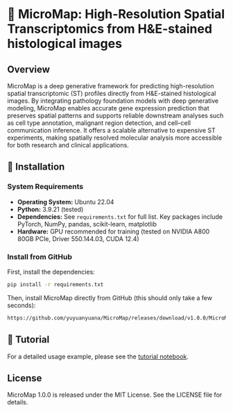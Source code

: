 # 🧬 MicroMap: High-Resolution Spatial Transcriptomics from H&E-stained histological images

## Overview
MicroMap is a deep generative framework for predicting high-resolution spatial transcriptomic (ST) profiles directly from H&E-stained histological images. By integrating pathology foundation models with deep generative modeling, MicroMap enables accurate gene expression prediction that preserves spatial patterns and supports reliable downstream analyses such as cell type annotation, malignant region detection, and cell–cell communication inference. It offers a scalable alternative to expensive ST experiments, making spatially resolved molecular analysis more accessible for both research and clinical applications.


## 🚀 Installation

### System Requirements
- **Operating System:** Ubuntu 22.04
- **Python:** 3.9.21 (tested)
- **Dependencies:** See `requirements.txt` for full list. Key packages include PyTorch, NumPy, pandas, scikit-learn, matplotlib
- **Hardware:** GPU recommended for training (tested on NVIDIA A800 80GB PCIe, Driver 550.144.03, CUDA 12.4)

### Install from GitHub
First, install the dependencies:

```bash
pip install -r requirements.txt
```

Then, install MicroMap directly from GitHub (this should only take a few seconds):

```bash
https://github.com/yuyuanyuana/MicroMap/releases/download/v1.0.0/MicroMap-1.0.0-py3-none-any.whl
```

## 📘 Tutorial

For a detailed usage example, please see the [tutorial notebook](tutorial.ipynb).


## License
MicroMap 1.0.0 is released under the MIT License. See the LICENSE file for details.




